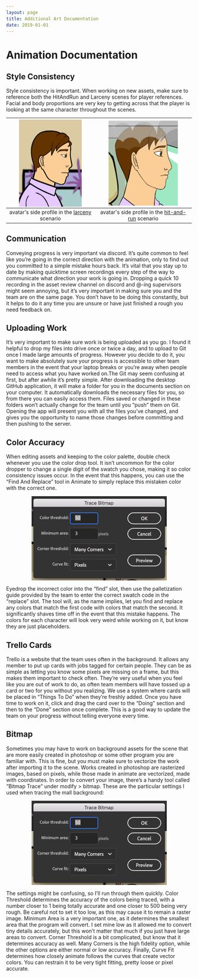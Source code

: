```yaml
---
layout: page
title: Additional Art Documentation
date: 2019-01-01
---
```


# Animation Documentation

## Style Consistency
Style consistency is important. When working on new assets, make sure to reference both the HitAndRun and Larceny scenes for player references. Facial and body proportions are very key to getting across that the player is looking at the same character throughout the scenes.

| <img src="/img/style_larceny.png" alt="avatar's side profile in the larceny scenario" align="center" width="75%"> | <img src="/img/style_hitandrun.png" alt="avatar's side profile in the hit-and-run scenario" align="center" width="75%"> |
|:-:|:-:|
|avatar's side profile in the <U>larceny</u> scenario|avatar's side profile in the <u>hit-and-run</u> scenario|

## Communication
Conveying progress is very important via discord. It’s quite common to feel like you’re going in the correct direction with the animation, only to find out you committed to a simple mistake hours back. It’s vital that you stay up to date by making quicktime screen recordings every step of the way to communicate what direction your work is going in. Dropping a quick 10 recording in the asset review channel on discord and @-ing supervisors might seem annoying, but it’s very important in making sure you and the team are on the same page. You don’t have to be doing this constantly, but it helps to do it any time you are unsure or have just finished a rough you need feedback on.

## Uploading Work
It’s very important to make sure work is being uploaded as you go. I found it helpful to drop my files into drive once or twice a day, and to upload to Git once I made large amounts of progress. However you decide to do it, you want to make absolutely sure your progress is accessible to other team members in the event that your laptop breaks or you’re away when people need to access what you have worked on.The Git may seem confusing at first, but after awhile it’s pretty simple. After downloading the desktop GitHub application, it will make a folder for you in the documents section on your computer. It automatically downloads the necessary files for you, so from there you can easily access them. Files saved or changed in these folders won’t actually change for the team until you “push” them on Git. Opening the app will present you with all the files you’ve changed, and gives you the opportunity to name those changes before committing and then pushing to the server.

## Color Accuracy
When editing assets and keeping to the color palette, double check whenever you use the color drop tool. It isn’t uncommon for the color dropper to change a single digit of the swatch you chose, making it so color consistency issues occur. In the event that this happens, you can use the “Find And Replace” tool in Animate to simply replace this mistaken color with the correct one.

<p align="center">
<img src="/img/style_bitmap.png" align="center" alt="Adobe Animate color drop tool">
</p>

Eyedrop the incorrect color into the “find” slot, then use the palletization guide provided by the team to enter the correct swatch code in the “replace” slot. The tool will, as the name implies, let you find and replace any colors that match the first code with colors that match the second. It significantly shaves time off in the event that this mistake happens. The colors for each character will look very weird while working on it, but know they are just placeholders.

## Trello Cards
Trello is a website that the team uses often in the background. It allows any member to put up cards with jobs tagged for certain people. They can be as simple as letting you know some pixels are missing on a frame, but this makes them important to check often. They’re very useful when you feel like you are out of work to do, as often team members will have tossed up a card or two for you without you realizing. We use a system where cards will be placed in “Things To Do” when they’re freshly added. Once you have time to work on it, click and drag the card over to the “Doing” section and then to the “Done” section once complete. This is a good way to update the team on your progress without telling everyone every time.




## Bitmap
Sometimes you may have to work on background assets for the scene that are more easily created in photoshop or some other program you are familiar with. This is fine, but you must make sure to vectorize the work after importing it to the scene. Works created in photoshop are rasterized images, based on pixels, while those made in animate are vectorized, made with coordinates. In order to convert your image, there’s a handy tool called “Bitmap Trace” under modify > bitmap. These are the particular settings I used when tracing the mall background:

<p align="center">
<img src="/img/style_bitmap.png" align="center" alt="Adobe Animate Trace Bitmap settings">
</p>

The settings might be confusing, so I’ll run through them quickly. Color Threshold determines the accuracy of the colors being traced, with a number closer to 1 being totally accurate and one closer to 500 being very rough. Be careful not to set it too low, as this may cause it to remain a raster image. Minimum Area is a very important one, as it determines the smallest area that the program will convert. I set mine low as it allowed me to convert tiny details accurately, but this won’t matter that much if you just have large areas to convert. Corner Threshold is a bit complicated, but know that it determines accuracy as well. Many Corners is the high fidelity option, while the other options are either normal or low accuracy. Finally, Curve Fit determines how closely animate follows the curves that create vector colors. You can restrain it to be very tight fitting, pretty loose or pixel accurate.
